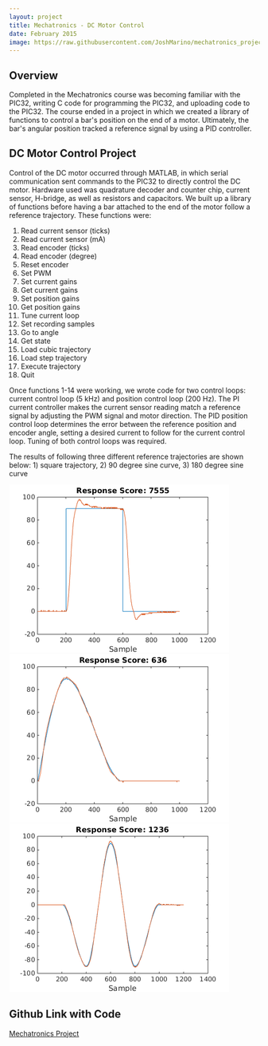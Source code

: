 ```yaml
---
layout: project
title: Mechatronics - DC Motor Control
date: February 2015
image: https://raw.githubusercontent.com/JoshMarino/mechatronics_project/master/DC_motor_control.png
---
```


## Overview

Completed in the Mechatronics course was becoming familiar with the PIC32, writing C code for programming the PIC32, and uploading code to the PIC32. The course ended in a project in which we created a library of functions to control a bar's position on the end of a motor. Ultimately, the bar's angular position tracked a reference signal by using a PID controller.


## DC Motor Control Project

Control of the DC motor occurred through MATLAB, in which serial communication sent commands to the PIC32 to directly control the DC motor. Hardware used was quadrature decoder and counter chip, current sensor, H-bridge, as well as resistors and capacitors. We built up a library of functions before having a bar attached to the end of the motor follow a reference trajectory. These functions were: 

1. Read current sensor (ticks)
2. Read current sensor (mA)
3. Read encoder (ticks)
4. Read encoder (degree)
5. Reset encoder
6. Set PWM
7. Set current gains
8. Get current gains
9. Set position gains
10. Get position gains
11. Tune current loop
12. Set recording samples
13. Go to angle
14. Get state
15. Load cubic trajectory
16. Load step trajectory
17. Execute trajectory
18. Quit

Once functions 1-14 were working, we wrote code for two control loops: current control loop (5 kHz) and position control loop (200 Hz). The PI current controller makes the current sensor reading match a reference signal by adjusting the PWM signal and motor direction. The PID position control loop determines the error between the reference position and encoder angle, setting a desired current to follow for the current control loop. Tuning of both control loops was required.

The results of following three different reference trajectories are shown below: 1) square trajectory, 2) 90 degree sine curve, 3) 180 degree sine curve

![square_trajectory](https://raw.githubusercontent.com/JoshMarino/mechatronics_project/master/square_trajectory.png)
![90_degree_trajectory](https://raw.githubusercontent.com/JoshMarino/mechatronics_project/master/90_degree_trajectory.png)
![180_degree_trajectory](https://raw.githubusercontent.com/JoshMarino/mechatronics_project/master/180_degree_trajectory.png)


## Github Link with Code
[Mechatronics Project](https://github.com/JoshMarino/mechatronics_project)
